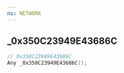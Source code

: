 ```yaml
---
ns: NETWORK
---
```

## _0x350C23949E43686C

```c
// 0x350C23949E43686C
Any _0x350C23949E43686C();
```


